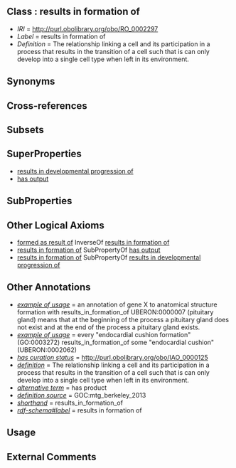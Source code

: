 
## Class : results in formation of

 * *IRI* = http://purl.obolibrary.org/obo/RO_0002297
 * *Label* = results in formation of
 * *Definition* = The relationship linking a cell and its participation in a process that results in the transition of a cell such that is can only develop into a single cell type when left in its environment.

## Synonyms


## Cross-references


## Subsets


## SuperProperties

 * [results in developmental progression of](../../RO/95/RO_0002295.md)
 * [has output](../../RO/34/RO_0002234.md)

## SubProperties


## Other Logical Axioms

 * [formed as result of](../../RO/54/RO_0002354.md) InverseOf [results in formation of](../../RO/97/RO_0002297.md)
 * [results in formation of](../../RO/97/RO_0002297.md) SubPropertyOf [has output](../../RO/34/RO_0002234.md)
 * [results in formation of](../../RO/97/RO_0002297.md) SubPropertyOf [results in developmental progression of](../../RO/95/RO_0002295.md)

## Other Annotations

 * *[example of usage](../../IAO/12/IAO_0000112.md)* = an annotation of gene X to anatomical structure formation with results_in_formation_of UBERON:0000007 (pituitary gland) means that at the beginning of the process a pituitary gland does not exist and at the end of the process a pituitary gland exists.
 * *[example of usage](../../IAO/12/IAO_0000112.md)* = every "endocardial cushion formation" (GO:0003272) results_in_formation_of some "endocardial cushion" (UBERON:0002062)
 * *[has curation status](../../IAO/14/IAO_0000114.md)* = http://purl.obolibrary.org/obo/IAO_0000125
 * *[definition](../../IAO/15/IAO_0000115.md)* = The relationship linking a cell and its participation in a process that results in the transition of a cell such that is can only develop into a single cell type when left in its environment.
 * *[alternative term](../../IAO/18/IAO_0000118.md)* = has product
 * *[definition source](../../IAO/19/IAO_0000119.md)* = GOC:mtg_berkeley_2013
 * *[shorthand](../../nd/oboInOwl#shorthand.md)* = results_in_formation_of
 * *[rdf-schema#label](../../el/rdf-schema#label.md)* = results in formation of

## Usage


## External Comments

